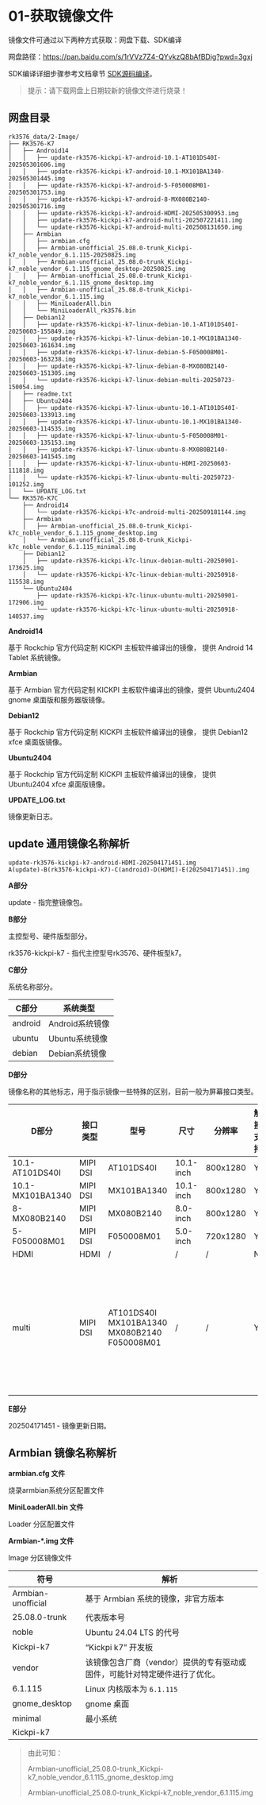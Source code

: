 # 01-获取镜像文件

镜像文件可通过以下两种方式获取：网盘下载、SDK编译

网盘路径：https://pan.baidu.com/s/1rVVz7Z4-QYvkzQ8bAfBDig?pwd=3gxj

SDK编译详细步骤参考文档章节 [SDK源码编译](../04-SDK编译/)。

> 提示：请下载网盘上日期较新的镜像文件进行烧录！



## 网盘目录

```
rk3576_data/2-Image/
├── RK3576-K7
│   ├── Android14
│   │   ├── update-rk3576-kickpi-k7-android-10.1-AT101DS40I-202505301606.img
│   │   ├── update-rk3576-kickpi-k7-android-10.1-MX101BA1340-202505301445.img
│   │   ├── update-rk3576-kickpi-k7-android-5-F050008M01-202505301753.img
│   │   ├── update-rk3576-kickpi-k7-android-8-MX080B2140-202505301716.img
│   │   ├── update-rk3576-kickpi-k7-android-HDMI-202505300953.img
│   │   ├── update-rk3576-kickpi-k7-android-multi-202507221411.img
│   │   └── update-rk3576-kickpi-k7-android-multi-202508131650.img
│   ├── Armbian
│   │   ├── armbian.cfg
│   │   ├── Armbian-unofficial_25.08.0-trunk_Kickpi-k7_noble_vendor_6.1.115-20250825.img
│   │   ├── Armbian-unofficial_25.08.0-trunk_Kickpi-k7_noble_vendor_6.1.115_gnome_desktop-20250825.img
│   │   ├── Armbian-unofficial_25.08.0-trunk_Kickpi-k7_noble_vendor_6.1.115_gnome_desktop.img
│   │   ├── Armbian-unofficial_25.08.0-trunk_Kickpi-k7_noble_vendor_6.1.115.img
│   │   ├── MiniLoaderAll.bin
│   │   └── MiniLoaderAll_rk3576.bin
│   ├── Debian12
│   │   ├── update-rk3576-kickpi-k7-linux-debian-10.1-AT101DS40I-20250603-155849.img
│   │   ├── update-rk3576-kickpi-k7-linux-debian-10.1-MX101BA1340-20250603-161634.img
│   │   ├── update-rk3576-kickpi-k7-linux-debian-5-F050008M01-20250603-163238.img
│   │   ├── update-rk3576-kickpi-k7-linux-debian-8-MX080B2140-20250603-151305.img
│   │   └── update-rk3576-kickpi-k7-linux-debian-multi-20250723-150054.img
│   ├── readme.txt
│   ├── Ubuntu2404
│   │   ├── update-rk3576-kickpi-k7-linux-ubuntu-10.1-AT101DS40I-20250603-133913.img
│   │   ├── update-rk3576-kickpi-k7-linux-ubuntu-10.1-MX101BA1340-20250603-114535.img
│   │   ├── update-rk3576-kickpi-k7-linux-ubuntu-5-F050008M01-20250603-135153.img
│   │   ├── update-rk3576-kickpi-k7-linux-ubuntu-8-MX080B2140-20250603-141545.img
│   │   ├── update-rk3576-kickpi-k7-linux-ubuntu-HDMI-20250603-111818.img
│   │   └── update-rk3576-kickpi-k7-linux-ubuntu-multi-20250723-101252.img
│   └── UPDATE_LOG.txt
└── RK3576-K7C
    ├── Android14
    │   └── update-rk3576-kickpi-k7c-android-multi-202509181144.img
    ├── Armbian
    │   ├── Armbian-unofficial_25.08.0-trunk_Kickpi-k7c_noble_vendor_6.1.115_gnome_desktop.img
    │   └── Armbian-unofficial_25.08.0-trunk_Kickpi-k7c_noble_vendor_6.1.115_minimal.img
    ├── Debian12
    │   ├── update-rk3576-kickpi-k7c-linux-debian-multi-20250901-173625.img
    │   └── update-rk3576-kickpi-k7c-linux-debian-multi-20250918-115538.img
    └── Ubuntu2404
        ├── update-rk3576-kickpi-k7c-linux-ubuntu-multi-20250901-172906.img
        └── update-rk3576-kickpi-k7c-linux-ubuntu-multi-20250918-140537.img
```

**Android14**

基于 Rockchip 官方代码定制 KICKPI 主板软件编译出的镜像， 提供 Android 14 Tablet 系统镜像。

**Armbian**

基于 Armbian 官方代码定制 KICKPI 主板软件编译出的镜像，提供 Ubuntu2404 gnome 桌面版和服务器版镜像。

**Debian12**

基于 Rockchip 官方代码定制 KICKPI 主板软件编译出的镜像， 提供 Debian12 xfce 桌面版镜像。

**Ubuntu2404**

基于 Rockchip 官方代码定制 KICKPI 主板软件编译出的镜像， 提供 Ubuntu2404 xfce 桌面版镜像。

**UPDATE_LOG.txt**

镜像更新日志。



## update 通用镜像名称解析

```
update-rk3576-kickpi-k7-android-HDMI-202504171451.img
A(update)-B(rk3576-kickpi-k7)-C(android)-D(HDMI)-E(202504171451).img
```

**A部分**

update - 指完整镜像包。



**B部分**

主控型号、硬件版型部分。

rk3576-kickpi-k7 - 指代主控型号rk3576、硬件板型k7。



**C部分**

系统名称部分。

| C部分   | 系统类型        |
| ------- | --------------- |
| android | Android系统镜像 |
| ubuntu  | Ubuntu系统镜像  |
| debian  | Debian系统镜像  |



**D部分**

镜像名称的其他标志，用于指示镜像一些特殊的区别，目前一般为屏幕接口类型。

| D部分            | 接口类型 | **型号**                                                    | **尺寸**  | **分辨率** | 触摸支持 | 备注                                                         |
| ---------------- | -------- | ----------------------------------------------------------- | --------- | ---------- | -------- | ------------------------------------------------------------ |
| 10.1-AT101DS40I  | MIPI DSI | AT101DS40I                                                  | 10.1-inch | 800x1280   | Y        |                                                              |
| 10.1-MX101BA1340 | MIPI DSI | MX101BA1340                                                 | 10.1-inch | 800x1280   | Y        |                                                              |
| 8-MX080B2140     | MIPI DSI | MX080B2140                                                  | 8.0-inch  | 800x1280   | Y        |                                                              |
| 5-F050008M01     | MIPI DSI | F050008M01                                                  | 5.0-inch  | 720x1280   | Y        |                                                              |
| HDMI             | HDMI     | /                                                           | /         | /          | N        |                                                              |
| multi            | MIPI DSI | AT101DS40I<br />MX101BA1340<br />MX080B2140<br />F050008M01 | /         | /          | Y        | 根据硬件自动识别 MIPI 屏型号（不接 MIPI 屏幕，默认显示HDMI），**主板版本 V1.3 后支持** !!! |



**E部分**

202504171451 - 镜像更新日期。



## Armbian 镜像名称解析

**armbian.cfg 文件**

烧录armbian系统分区配置文件



**MiniLoaderAll.bin 文件**

Loader 分区配置文件



**Armbian-*.img 文件**

Image 分区镜像文件

| 符号               | 解析                                                         |
| ------------------ | ------------------------------------------------------------ |
| Armbian-unofficial | 基于 Armbian 系统的镜像，非官方版本                          |
| 25.08.0-trunk      | 代表版本号                                                   |
| noble              | Ubuntu 24.04 LTS 的代号                                      |
| Kickpi-k7          | “Kickpi k7” 开发板                                           |
| vendor             | 该镜像包含厂商（vendor）提供的专有驱动或固件，可能针对特定硬件进行了优化。 |
| 6.1.115            | Linux 内核版本为 `6.1.115`                                   |
| gnome_desktop      | gnome 桌面                                                   |
| minimal            | 最小系统                                                     |
| Kickpi-k7          |                                                              |

> 由此可知：
>
> Armbian-unofficial_25.08.0-trunk_Kickpi-k7_noble_vendor_6.1.115_gnome_desktop.img 
>
> Armbian-unofficial_25.08.0-trunk_Kickpi-k7_noble_vendor_6.1.115.img







